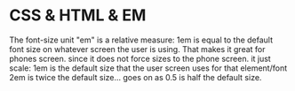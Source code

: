 # CSS & HTML & EM

The font-size unit "em" is a relative measure: 1em is equal to the default font size on
whatever screen the user is using. That makes it great for phones screen.
since it does not force sizes to the phone screen. it just scale:
1em is the default size that the user screen uses for that element/font
2em is twice the default size... goes on
as 0.5 is half the default size.